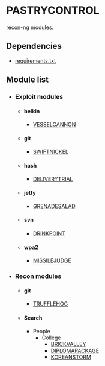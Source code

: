 # PASTRYCONTROL
[recon-ng](https://bitbucket.org/LaNMaSteR53/recon-ng) modules.

## Dependencies
- [requirements.txt](https://github.com/gwaffles/PASTRYCONTROL/blob/master/requirements.txt)

## Module list

- ### Exploit modules

  - #### belkin
    - [VESSELCANNON](https://github.com/gwaffles/PASTRYCONTROL/tree/master/modules/exploit/belkin/vesselcannon)

  - #### git
    - [SWIFTNICKEL](https://github.com/gwaffles/PASTRYCONTROL/tree/master/modules/exploit/git/swiftnickel)

  - #### hash
    - [DELIVERYTRIAL](https://github.com/gwaffles/PASTRYCONTROL/tree/master/modules/exploit/hash/deliverytrial)

  - #### jetty
    - [GRENADESALAD](https://github.com/gwaffles/PASTRYCONTROL/tree/master/modules/exploit/jetty/grenadesalad)

  - #### svn
    - [DRINKPOINT](https://github.com/gwaffles/PASTRYCONTROL/tree/master/modules/exploit/svn/drinkpoint)

  - #### wpa2
    - [MISSILEJUDGE](https://github.com/gwaffles/PASTRYCONTROL/tree/master/modules/exploit/wpa2/missilejudge)

- ### Recon modules
  - #### git
    - [TRUFFLEHOG](https://github.com/gwaffles/PASTRYCONTROL/tree/master/modules/recon/git/trufflehog)

  - #### Search
    - People
      - College
        - [BRICKVALLEY](https://github.com/gwaffles/PASTRYCONTROL/tree/master/modules/recon/search/people/college/brickvalley)
        - [DIPLOMAPACKAGE](https://github.com/gwaffles/PASTRYCONTROL/tree/master/modules/recon/search/people/college/diplomapackage)
        - [KOREANSTORM](https://github.com/gwaffles/PASTRYCONTROL/tree/master/modules/recon/search/people/college/koreanstorm)
